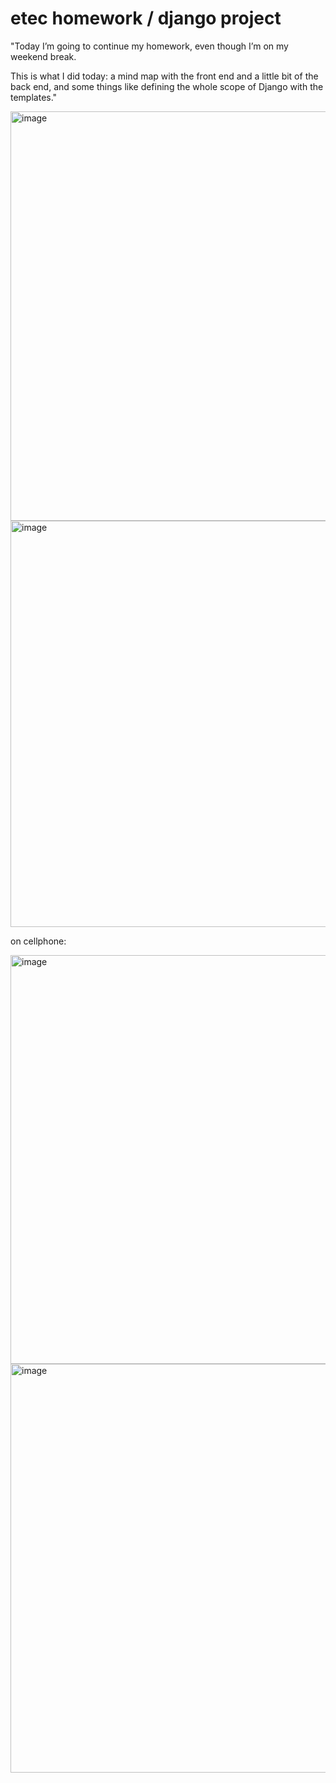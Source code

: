 # etec homework / django project

"Today I’m going to continue my homework, even though I’m on my weekend break.

This is what I did today:
a mind map with the front end and a little bit of the back end, and some things like defining the whole scope of Django with the templates."

<img width="1318" height="655" alt="image" src="https://github.com/user-attachments/assets/5a3494a6-2f1a-4565-bdfa-37112183f3d1" />

<img width="1316" height="650" alt="image" src="https://github.com/user-attachments/assets/618a66bc-cdd2-44b1-8fee-574938f07bf7" />

on cellphone:

<img width="589" height="654" alt="image" src="https://github.com/user-attachments/assets/24f1f76b-2eb0-41f1-bb07-aff6e0702498" />

<img width="578" height="654" alt="image" src="https://github.com/user-attachments/assets/db9cea94-87d1-4153-a80c-989fc211c4b0" />
